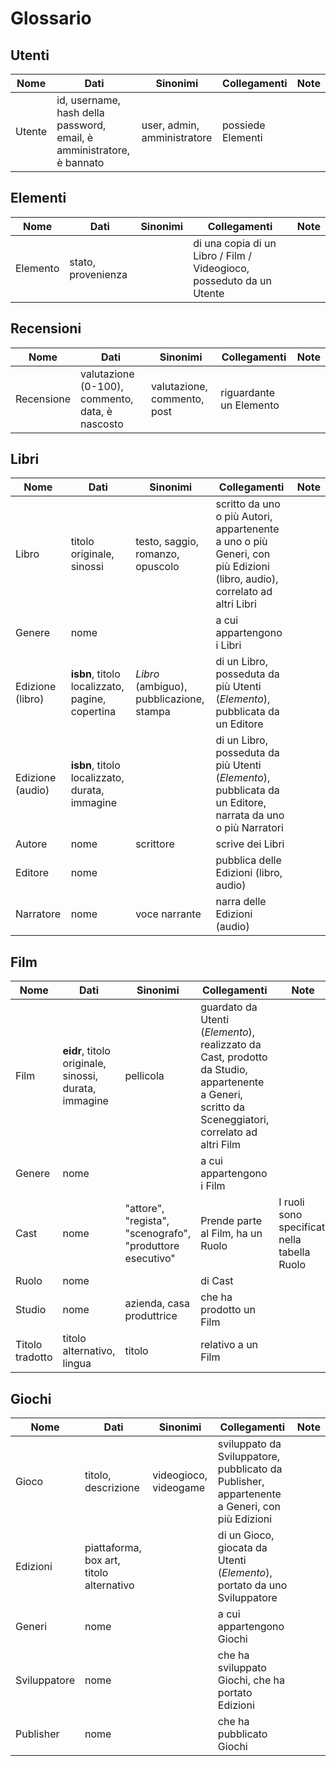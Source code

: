 # Glossario 

## Utenti

| Nome | Dati | Sinonimi | Collegamenti | Note |
|------|------|----------|--------------|------|
| Utente | id, username, hash della password, email, è amministratore, è bannato | user, admin, amministratore | possiede Elementi | |

## Elementi

| Nome | Dati | Sinonimi | Collegamenti | Note |
|------|------|----------|--------------|------|
| Elemento | stato, provenienza | | di una copia di un Libro / Film / Videogioco, posseduto da un Utente | |

## Recensioni

| Nome | Dati | Sinonimi | Collegamenti | Note |
|------|------|----------|--------------|------|
| Recensione | valutazione (0-100), commento, data, è nascosto | valutazione, commento, post | riguardante un Elemento | |

## Libri

| Nome | Dati | Sinonimi | Collegamenti | Note |
|------|------|----------|--------------|------|
| Libro | titolo originale, sinossi | testo, saggio, romanzo, opuscolo | scritto da uno o più Autori, appartenente a uno o più Generi, con più Edizioni (libro, audio), correlato ad altri Libri | |
| Genere | nome | | a cui appartengono i Libri | |
| Edizione (libro) | **isbn**, titolo localizzato, pagine, copertina | _Libro_ (ambiguo), pubblicazione, stampa | di un Libro, posseduta da più Utenti (_Elemento_), pubblicata da un Editore | |
| Edizione (audio) | **isbn**, titolo localizzato, durata, immagine | | di un Libro, posseduta da più Utenti (_Elemento_), pubblicata da un Editore, narrata da uno o più Narratori | |
| Autore | nome | scrittore | scrive dei Libri | |
| Editore | nome | | pubblica delle Edizioni (libro, audio) | |
| Narratore | nome | voce narrante | narra delle Edizioni (audio) | |

## Film

| Nome | Dati | Sinonimi | Collegamenti | Note |
|------|------|----------|--------------|------|
| Film | **eidr**, titolo originale, sinossi, durata, immagine | pellicola | guardato da Utenti (_Elemento_), realizzato da Cast, prodotto da Studio, appartenente a Generi, scritto da Sceneggiatori, correlato ad altri Film | |
| Genere | nome | | a cui appartengono i Film | |
| Cast | nome | "attore", "regista", "scenografo", "produttore esecutivo" | Prende parte al Film, ha un Ruolo | I ruoli sono specificati nella tabella Ruolo |
| Ruolo | nome | | di Cast | |
| Studio | nome | azienda, casa produttrice | che ha prodotto un Film | |
| Titolo tradotto | titolo alternativo, lingua | titolo | relativo a un Film | |

## Giochi

| Nome | Dati | Sinonimi | Collegamenti | Note |
|------|------|----------|--------------|------|
| Gioco | titolo, descrizione | videogioco, videogame | sviluppato da Sviluppatore, pubblicato da Publisher, appartenente a Generi, con più Edizioni | |
| Edizioni | piattaforma, box art, titolo alternativo | | di un Gioco, giocata da Utenti (_Elemento_), portato da uno Sviluppatore | | 
| Generi | nome | | a cui appartengono Giochi | |
| Sviluppatore | nome | | che ha sviluppato Giochi, che ha portato Edizioni | |
| Publisher | nome | | che ha pubblicato Giochi | |
